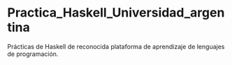 # Practica_Haskell_Universidad_argentina
Prácticas de Haskell de reconocida plataforma de aprendizaje de lenguajes de programación.

